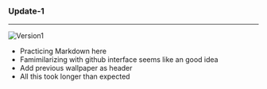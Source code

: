 ### Update-1
---

![Version1]()

- Practicing Markdown here
- Famimilarizing with github interface seems like an good idea 
- Add previous wallpaper as header
- All this took longer than expected
